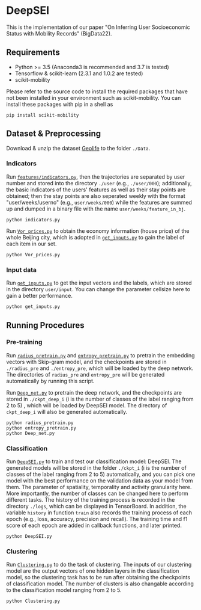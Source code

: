 # DeepSEI

This is the implementation of our paper "On Inferring User Socioeconomic Status with Mobility Records" (BigData22).

## Requirements

* Python >= 3.5 (Anaconda3 is recommended and 3.7 is tested)
* Tensorflow & scikit-learn (2.3.1 and 1.0.2 are tested)
* scikit-mobility 

Please refer to the source code to install the required packages that have not been installed in your environment such as scikit-mobility. You can install these packages with pip in a shell as

```
pip install scikit-mobility
```

## Dataset & Preprocessing

Download & unzip the dataset [Geolife](http://research.microsoft.com/en-us/downloads/b16d359d-d164-469e-9fd4-daa38f2b2e13/) to the folder `./Data`. 

### Indicators
Run [`features/indicators.py`](features/indicators.py), then the trajectories are separated by user number and stored into the directory `./user` (e.g., `./user/000`); additionally, the basic indicators of the users' features as well as their stay points are obtained; then the stay points are also seperated weekly with the format "user/weeks/userno" (e.g., `user/weeks/000`) while the features are summed up and dumped in a binary file with the name `user/weeks/feature_in_bj`.
```
python indicators.py
```

Run [`Vor_prices.py`](Vor_prices.py) to obtain the economy information (house price) of the whole Beijing city, which is adopted in [`get_inputs.py`](./get_inputs.py) to gain the label of each item in our set.
```
python Vor_prices.py
```

### Input data
Run [`get_inputs.py`](./get_inputs.py) to get the input vectors and the labels, which are stored in the directory `user/input`. You can change the parameter cellsize here to gain a better performance.
```
python get_inputs.py 
```

## Running Procedures

### Pre-training
Run [`radius_pretrain.py`](radius_pretrain.py) and [`entropy_pretrain.py`](entropy_pretrain.py) to pretrain the embedding vectors with Skip-gram model, and the checkpoints are stored in `./radius_pre` and `./entropy_pre`, which will be loaded by the deep network. The directories of `radius_pre` and `entropy_pre` will be generated automatically by running this script.

Run [`Deep_net.py`](Deep_net.py) to pretrain the deep network, and the checkpoints are stored in `./ckpt_deep_i` (i is the number of classes of the label ranging from 2 to 5) , which will be loaded by DeepSEI model. The directory of `ckpt_deep_i` will also be generated automatically.
```
python radius_pretrain.py
python entropy_pretrain.py
python Deep_net.py
```

### Classification
Run [`DeepSEI.py`](DeepSEI.py) to train and test our classification model: DeepSEI. The generated models will be stored in the folder `./ckpt_i` (i is the number of classes of the label ranging from 2 to 5) automatically, and you can pick one model with the best performance on the validation data as your model from them. The parameter of spatiality, temporality and activity granularity here. More importantly, 
the number of classes can be changed here to perform different tasks. The history of the training process is recorded in the directory `./logs`, which can be displayed in TensorBoard. In addition, the variable `history` in function `train` also records the training process of each epoch (e.g., loss, accuracy, precision and recall). The training time and f1 score of each epoch are added in callback functions, and later printed.
```
python DeepSEI.py
```

### Clustering
Run [`Clustering.py`](Clustering.py) to do the task of clustering. The inputs of our clustering model are the output vectors of one hidden layers in the classification model, so the clustering task has to be run after obtaining the checkpoints of classification model. The number of clusters is also changable according to the classification model ranging from 2 to 5.
```
python Clustering.py
```

